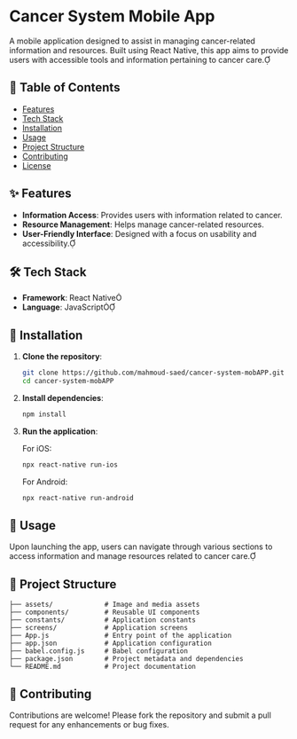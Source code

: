 # Cancer System Mobile App

A mobile application designed to assist in managing cancer-related information and resources. Built using React Native, this app aims to provide users with accessible tools and information pertaining to cancer care.

## 📖 Table of Contents

- [Features](#features)
- [Tech Stack](#tech-stack)
- [Installation](#installation)
- [Usage](#usage)
- [Project Structure](#project-structure)
- [Contributing](#contributing)
- [License](#license)

## ✨ Features

- **Information Access**: Provides users with information related to cancer.
- **Resource Management**: Helps manage cancer-related resources.
- **User-Friendly Interface**: Designed with a focus on usability and accessibility.

## 🛠️ Tech Stack

- **Framework**: React Native
- **Language**: JavaScript

## 🚀 Installation

1. **Clone the repository**:

   ```bash
   git clone https://github.com/mahmoud-saed/cancer-system-mobAPP.git
   cd cancer-system-mobAPP
   ```



2. **Install dependencies**:

   ```bash
   npm install
   ```



3. **Run the application**:

   For iOS:

   ```bash
   npx react-native run-ios
   ```



   For Android:

   ```bash
   npx react-native run-android
   ```



## 📸 Usage

Upon launching the app, users can navigate through various sections to access information and manage resources related to cancer care.

## 📁 Project Structure



```plaintext
├── assets/             # Image and media assets
├── components/         # Reusable UI components
├── constants/          # Application constants
├── screens/            # Application screens
├── App.js              # Entry point of the application
├── app.json            # Application configuration
├── babel.config.js     # Babel configuration
├── package.json        # Project metadata and dependencies
└── README.md           # Project documentation
```



## 🤝 Contributing

Contributions are welcome! Please fork the repository and submit a pull request for any enhancements or bug fixes.
